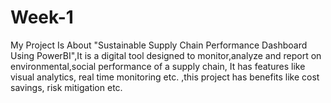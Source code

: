 # Week-1
My Project Is About "Sustainable Supply Chain Performance Dashboard Using PowerBI",It is a digital tool designed to monitor,analyze and report on environmental,social performance of a supply chain, It has features like visual analytics, real time monitoring etc. ,this project has benefits like cost savings, risk mitigation etc.
